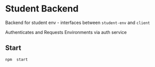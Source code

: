 # Student Backend

Backend for student env - interfaces between `student-env` and `client`


Authenticates and Requests Environments via auth service

## Start

`npm  start`
